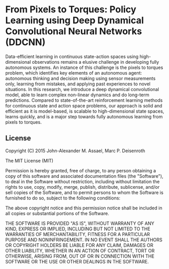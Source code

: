 
# From Pixels to Torques: Policy Learning using Deep Dynamical Convolutional Neural Networks (DDCNN)


Data-efficient learning in continuous state-action spaces using high-dimensional observations remains a elusive challenge in developing fully autonomous systems. An instance of this challenge is the pixels to torques problem, which identifies key elements of an autonomous agent: autonomous thinking and decision making using sensor measurements only, learning from mistakes, and applying past experiences to novel situations. In this research, we introduce a deep dynamical convolutional model, able to learn complex non-linear dynamics and do long-term predictions. Compared to state-of-the-art reinforcement learning methods for continuous state and action space problems, our approach is solid and efficient as it is model-based, is scalable to high-dimensional state spaces, learns quickly, and is a major step towards fully autonomous learning from pixels to torques.

## License

Copyright (C) 2015 John-Alexander M. Assael, Marc P. Deisenroth

The MIT License (MIT)

Permission is hereby granted, free of charge, to any person obtaining a copy of
this software and associated documentation files (the "Software"), to deal in
the Software without restriction, including without limitation the rights to
use, copy, modify, merge, publish, distribute, sublicense, and/or sell copies
of the Software, and to permit persons to whom the Software is furnished to do
so, subject to the following conditions:

The above copyright notice and this permission notice shall be included in all
copies or substantial portions of the Software.

THE SOFTWARE IS PROVIDED "AS IS", WITHOUT WARRANTY OF ANY KIND, EXPRESS OR
IMPLIED, INCLUDING BUT NOT LIMITED TO THE WARRANTIES OF MERCHANTABILITY,
FITNESS FOR A PARTICULAR PURPOSE AND NONINFRINGEMENT. IN NO EVENT SHALL THE
AUTHORS OR COPYRIGHT HOLDERS BE LIABLE FOR ANY CLAIM, DAMAGES OR OTHER
LIABILITY, WHETHER IN AN ACTION OF CONTRACT, TORT OR OTHERWISE, ARISING FROM,
OUT OF OR IN CONNECTION WITH THE SOFTWARE OR THE USE OR OTHER DEALINGS IN THE
SOFTWARE.